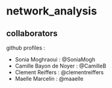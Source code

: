 # network_analysis

## collaborators

github profiles :

 - Sonia Moghraoui : @SoniaMogh
 - Camille Bayon de Noyer : @CamilleB
 - Clement Reiffers : @clementreiffers
 - Maelle Marcelin : @maaelle